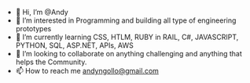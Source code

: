 - 👋 Hi, I’m @Andy
- 👀 I’m interested in Programming and building all type of engineering prototypes
- 🌱 I’m currently learning CSS, HTLM, RUBY in RAIL, C#, JAVASCRIPT, PYTHON, SQL, ASP.NET, APIs, AWS
- 💞️ I’m looking to collaborate on anything challenging and anything that helps the Community.
- 📫 How to reach me andyngollo@gmail.com

<!---
Andybowell/Andybowell is a ✨ special ✨ repository because its `README.md` (this file) appears on your GitHub profile.
You can click the Preview link to take a look at your changes.
--->
